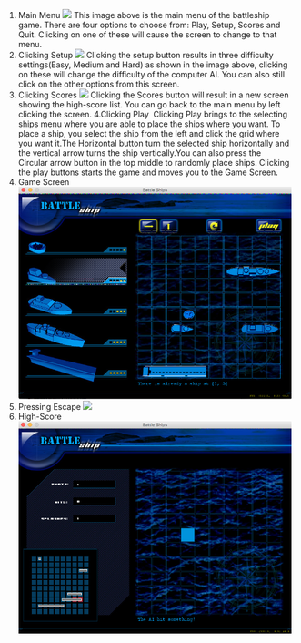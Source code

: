 
1. Main Menu
![](http://i.imgur.com/g0uzs8P.png)
This image above is the main menu of the battleship game. There are four options to choose from: Play, Setup, Scores and Quit. Clicking on one of these will cause the screen to change to that menu. 
2. Clicking Setup
![](http://i.imgur.com/PrFm2sk.png)
Clicking the setup button results in three difficulty settings(Easy, Medium and Hard) as shown in the image above, clicking on these will change the difficulty of the computer AI. You can also still click on the other options from this screen.
3. Clicking Scores
![](http:////i.imgur.com/97Vcyhu.png)
Clicking the Scores button will result in a new screen showing the high-score list. You can go back to the main menu by left clicking the screen.
4.Clicking Play
![]()
Clicking Play brings to the selecting ships menu where you are able to place the ships where you want. To place a ship, you select the ship from the left and click the grid where you want it.The Horizontal button turn the selected ship horizontally and the vertical arrow turns the ship vertically.You can also press the Circular arrow button in the top middle to randomly place ships. Clicking the play buttons starts the game and moves you to the Game Screen.
5. Game Screen
![](https://github.com/coreyjenkins/Battleship_repo/blob/master/Screen%20Shot%202016-09-02%20at%2011.30.12%20AM.png)
6. Pressing Escape
![](http://i.imgur.com/xO3kEnF.jpg)
7. High-Score
![](https://github.com/coreyjenkins/Battleship_repo/blob/master/Screen%20Shot%202016-09-02%20at%2011.31.06%20AM.png)